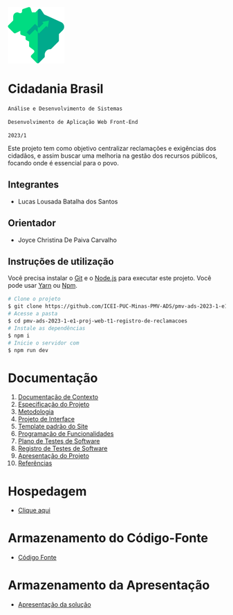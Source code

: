 <img alt="Logotipo" title="Logo" src="./src/assets/logo.svg" width="130px"/>

# Cidadania Brasil

`Análise e Desenvolvimento de Sistemas`

`Desenvolvimento de Aplicação Web Front-End`

`2023/1`

Este projeto tem como objetivo centralizar reclamações e exigências dos cidadãos, e assim buscar uma melhoria na gestão dos recursos públicos, focando onde é essencial para o povo.

## Integrantes

* Lucas Lousada Batalha dos Santos

## Orientador

* Joyce Christina De Paiva Carvalho

## Instruções de utilização

Você precisa instalar o [Git](https://git-scm.com/downloads) e o [Node.js](https://nodejs.org/en/download/) para executar este projeto.
Você pode usar [Yarn](https://yarnpkg.com/) ou [Npm](https://nodejs.org/en/download/).

```bash
# Clone o projeto
$ git clone https://github.com/ICEI-PUC-Minas-PMV-ADS/pmv-ads-2023-1-e1-proj-web-t1-registro-de-reclamacoes.git
# Acesse a pasta
$ cd pmv-ads-2023-1-e1-proj-web-t1-registro-de-reclamacoes
# Instale as dependências
$ npm i
# Inicie o servidor com
$ npm run dev
```

# Documentação

<ol>
<li><a href="docs/01-Documentação de Contexto.md"> Documentação de Contexto</a></li>
<li><a href="docs/02-Especificação do Projeto.md"> Especificação do Projeto</a></li>
<li><a href="docs/03-Metodologia.md"> Metodologia</a></li>
<li><a href="docs/04-Projeto de Interface.md"> Projeto de Interface</a></li>
<li><a href="docs/06-Template padrão do Site.md"> Template padrão do Site</a></li>
<li><a href="docs/07-Programação de Funcionalidades.md"> Programação de Funcionalidades</a></li>
<li><a href="docs/08-Plano de Testes de Software.md"> Plano de Testes de Software</a></li>
<li><a href="docs/09-Registro de Testes de Software.md"> Registro de Testes de Software</a></li>
<li><a href="docs/10-Apresentação do Projeto.md"> Apresentação do Projeto</a></li>
<li><a href="docs/11-Referências.md"> Referências</a></li>
</ol>

# Hospedagem

* <a href="https://cidadania-brasil.vercel.app/">Clique aqui</a>

# Armazenamento do Código-Fonte

* <a href="src/README.md">Código Fonte</a>

# Armazenamento da Apresentação

* <a href="presentation/README.md">Apresentação da solução</a>
